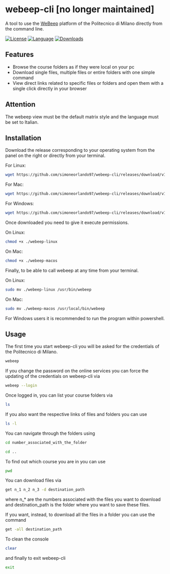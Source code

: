 # webeep-cli [no longer maintained]

A tool to use the [WeBeep](https://webeep.polimi.it/login/index.php) platform of the Politecnico di Milano directly from the command line.

[![License](https://img.shields.io/badge/license-GPL-blue)](https://github.com/simoneorlando97/webeep-cli/blob/master/LICENSE)
[![Language](https://img.shields.io/badge/Built%20with-Rust-Purple)](https://www.rust-lang.org/)
[![Downloads](https://img.shields.io/github/downloads/simoneorlando97/webeep-cli/total?label=GitHub%20Downloads)]()

## Features
- Browse the course folders as if they were local on your pc
- Download single files, multiple files or entire folders with one simple command
- View direct links related to specific files or folders and open them with a single click directly in your browser

## Attention
The webeep view must be the default matrix style and the language must be set to Italian.


## Installation
Download the release corresponding to your operating system from the panel on the right or directly from your terminal.


For Linux:
```bash
wget https://github.com/simoneorlando97/webeep-cli/releases/download/v1.1/webeep-linux
```
For Mac:
```bash
wget https://github.com/simoneorlando97/webeep-cli/releases/download/v1.1/webeep-macos
```
For Windows:
```bash
wget https://github.com/simoneorlando97/webeep-cli/releases/download/v1.1/webeep-win.exe
```
Once downloaded you need to give it execute permissions.

On Linux:
```bash
chmod +x ./webeep-linux
```
On Mac:
```bash
chmod +x ./webeep-macos
```
Finally, to be able to call webeep at any time from your terminal.

On Linux:
```bash
sudo mv ./webeep-linux /usr/bin/webeep
```
On Mac:
```bash
sudo mv ./webeep-macos /usr/local/bin/webeep
```
For Windows users it is recommended to run the program within powershell.
## Usage
The first time you start webeep-cli you will be asked for the credentials of the Politecnico di Milano.
```bash
webeep
```
If you change the password on the online services you can force the updating of the credentials on webeep-cli via
```bash
webeep --login
```
Once logged in, you can list your course folders via
```bash
ls
```
If you also want the respective links of files and folders you can use
```bash
ls -l
```
You can navigate through the folders using
```bash
cd number_associated_with_the_folder
```
```bash
cd ..
```
To find out which course you are in you can use
```bash
pwd
```
You can download files via
```bash
get n_1 n_2 n_3 -d destination_path
```
where n_* are the numbers associated with the files you want to download and destination_path is the folder where you want to save these files.

If you want, instead, to download all the files in a folder you can use the command
```bash
get -all destination_path
```
To clean the console
```bash
clear
```
and finally to exit webeep-cli
```bash
exit
```

